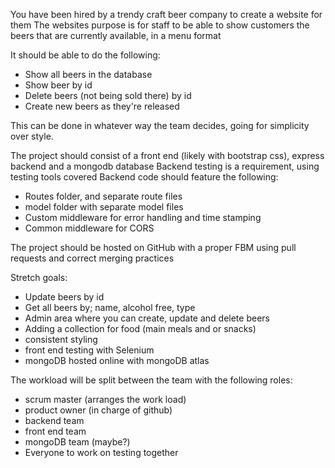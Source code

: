 You have been hired by a trendy craft beer company to create a website for them
The websites purpose is for staff to be able to show customers the beers that are currently available, in a menu format

It should be able to do the following:
- Show all beers in the database 
- Show beer by id
- Delete beers (not being sold there) by id
- Create new beers as they're released

This can be done in whatever way the team decides, going for simplicity over style. 

The project should consist of a front end (likely with bootstrap css), express backend and a mongodb database
Backend testing is a requirement, using testing tools covered
Backend code should feature the following: 
- Routes folder, and separate route files
- model folder with separate model files
- Custom middleware for error handling and time stamping
- Common middleware for CORS

The project should be hosted on GitHub with a proper FBM using pull requests and correct merging practices

Stretch goals:

- Update beers by id
- Get all beers by; name, alcohol free, type
- Admin area where you can create, update and delete beers
- Adding a collection for food (main meals and or snacks)
- consistent styling 
- front end testing with Selenium
- mongoDB hosted online with mongoDB atlas

The workload will be split between the team with the following roles: 
- scrum master (arranges the work load)
- product owner (in charge of github)
- backend team
- front end team
- mongoDB team (maybe?)
- Everyone to work on testing together 